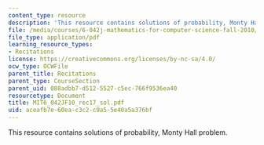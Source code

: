 ```yaml
---
content_type: resource
description: 'This resource contains solutions of probability, Monty Hall problem. '
file: /media/courses/6-042j-mathematics-for-computer-science-fall-2010/aceafb7e60eac3c2c9a55e40a5a376bf_MIT6_042JF10_rec17_sol.pdf
file_type: application/pdf
learning_resource_types:
- Recitations
license: https://creativecommons.org/licenses/by-nc-sa/4.0/
ocw_type: OCWFile
parent_title: Recitations
parent_type: CourseSection
parent_uid: 088adbb7-d512-5527-c5ec-766f9536ea40
resourcetype: Document
title: MIT6_042JF10_rec17_sol.pdf
uid: aceafb7e-60ea-c3c2-c9a5-5e40a5a376bf
---
```

This resource contains solutions of probability, Monty Hall problem. 